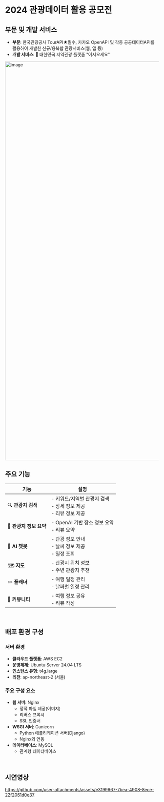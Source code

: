 # 2024 관광데이터 활용 공모전
## 부문 및 개발 서비스
- **부문**: 한국관광공사 TourAPI★필수, 카카오 OpenAPI 및 각종 공공데이터API를 활용하여 개발한 신규/융복합 관광서비스(웹, 앱 등)
- **개발 서비스**: 📱 대한민국 지역관광 플랫폼 "어서오세요"
<img width="1307" alt="image" src="https://github.com/user-attachments/assets/5909fe2f-4f06-4bae-bda7-79539d45f10f">

## 주요 기능
| 기능 | 설명 |
|------|------|
| 🔍 **관광지 검색** | - 키워드/지역별 관광지 검색<br>- 상세 정보 제공<br>- 리뷰 정보 제공 |
| 📝 **관광지 정보 요약** | - OpenAI 기반 장소 정보 요약<br>- 리뷰 요약 |
| 🤖 **AI 챗봇** | - 관광 정보 안내<br>- 날씨 정보 제공<br>- 일정 조회 |
| 🗺️ **지도** | - 관광지 위치 정보<br>- 주변 관광지 추천 |
| ✏️ **플래너** | - 여행 일정 관리<br>- 날짜별 일정 관리 |
| 👥 **커뮤니티** | - 여행 정보 공유<br>- 리뷰 작성 |
<br/>

## 배포 환경 구성
### 서버 환경
- **클라우드 플랫폼**: AWS EC2
- **운영체제**: Ubuntu Server 24.04 LTS
- **인스턴스 유형**: t4g.large
- **리전**: ap-northeast-2 (서울)
### 주요 구성 요소
- **웹 서버**: Nginx
  - 정적 파일 제공(이미지)
  - 리버스 프록시
  - SSL 인증서
- **WSGI 서버**: Gunicorn
  - Python 애플리케이션 서버(Django)
  - Nginx와 연동
- **데이터베이스**: MySQL
  - 관계형 데이터베이스
<br/>

## 시연영상
https://github.com/user-attachments/assets/e3199667-7bea-4908-8ece-22f2061d0e37

